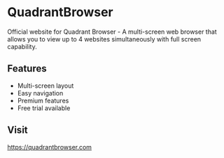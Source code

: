 # QuadrantBrowser

   Official website for Quadrant Browser - A multi-screen web browser that allows you to view up to 4 websites simultaneously with full screen capability.

   ## Features
   - Multi-screen layout
   - Easy navigation
   - Premium features
   - Free trial available

   ## Visit
   https://quadrantbrowser.com